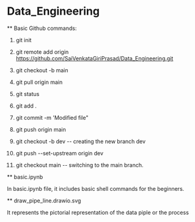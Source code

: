 # Data_Engineering

** Basic Github commands:

1. git init 
2. git remote add origin https://github.com/SaiVenkataGiriPrasad/Data_Engineering.git
3. git checkout -b main
4. git pull origin main

5. git status
6. git add . 
7. git commit -m 'Modified file"
8. git push origin main
   
9.  git checkout -b dev 
-- creating the new branch dev
10. git push --set-upstream origin dev

11. git checkout main 
-- switching to the main branch.

** basic.ipynb 

In basic.ipynb file, it includes basic shell commands for the beginners.

** draw_pipe_line.drawio.svg 

It represents the pictorial representation of the data piple or the process
